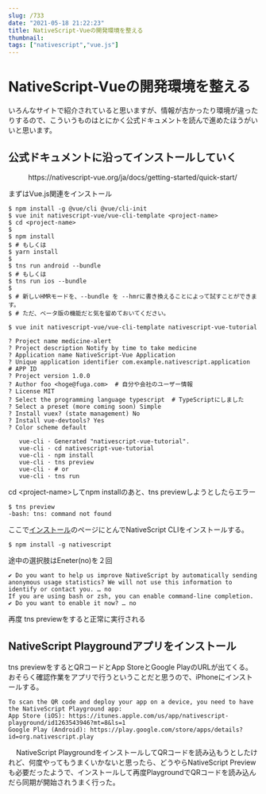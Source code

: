 ```yaml
---
slug: /733
date: "2021-05-18 21:22:23"
title: NativeScript-Vueの開発環境を整える
thumbnail: 
tags: ["nativescript","vue.js"]
---
```

# NativeScript-Vueの開発環境を整える
<!-- wp:paragraph -->
<p>いろんなサイトで紹介されていると思いますが、情報が古かったり環境が違ったりするので、こういうものはとにかく公式ドキュメントを読んで進めたほうがいいと思います。</p>
<!-- /wp:paragraph -->

<!-- wp:heading -->
<h2>公式ドキュメントに沿ってインストールしていく</h2>
<!-- /wp:heading -->

<!-- wp:embed {"url":"https://nativescript-vue.org/ja/docs/getting-started/quick-start/"} -->
<figure class="wp-block-embed"><div class="wp-block-embed__wrapper">
https://nativescript-vue.org/ja/docs/getting-started/quick-start/
</div></figure>
<!-- /wp:embed -->

<!-- wp:paragraph -->
<p>まずはVue.js関連をインストール</p>
<!-- /wp:paragraph -->

<!-- wp:code -->
<pre class="wp-block-code"><code>$ npm install -g @vue/cli @vue/cli-init
$ vue init nativescript-vue/vue-cli-template &lt;project-name&gt;
$ cd &lt;project-name&gt;
$
$ npm install
$ # もしくは
$ yarn install
$
$ tns run android --bundle
$ # もしくは
$ tns run ios --bundle
$
$ # 新しいHMRモードを、--bundle を --hmrに書き換えることによって試すことができます。
$ # ただ、ベータ版の機能だと気を留めておいてください。</code></pre>
<!-- /wp:code -->

<!-- wp:code -->
<pre class="wp-block-code"><code>$ vue init nativescript-vue/vue-cli-template nativescript-vue-tutorial

? Project name medicine-alert
? Project description Notify by time to take medicine
? Application name NativeScript-Vue Application
? Unique application identifier com.example.nativescript.application  # APP ID
? Project version 1.0.0
? Author foo &lt;hoge@fuga.com&gt;  # 自分や会社のユーザー情報
? License MIT
? Select the programming language typescript  # TypeScriptにしました
? Select a preset (more coming soon) Simple 
? Install vuex? (state management) No
? Install vue-devtools? Yes
? Color scheme default

   vue-cli · Generated "nativescript-vue-tutorial".
   vue-cli · cd nativescript-vue-tutorial
   vue-cli · npm install
   vue-cli · tns preview
   vue-cli · # or
   vue-cli · tns run</code></pre>
<!-- /wp:code -->

<!-- wp:paragraph -->
<p>cd &lt;project-name&gt;してnpm installのあと、tns previewしようとしたらエラー</p>
<!-- /wp:paragraph -->

<!-- wp:code -->
<pre class="wp-block-code"><code>$ tns preview
-bash: tns: command not found</code></pre>
<!-- /wp:code -->

<!-- wp:paragraph -->
<p>ここで<a rel="noreferrer noopener" href="https://nativescript-vue.org/ja/docs/getting-started/installation/" data-type="URL" data-id="https://nativescript-vue.org/ja/docs/getting-started/installation/" target="_blank">インストール</a>のページにとんでNativeScript CLIをインストールする。</p>
<!-- /wp:paragraph -->

<!-- wp:code -->
<pre class="wp-block-code"><code>$ npm install -g nativescript</code></pre>
<!-- /wp:code -->

<!-- wp:paragraph -->
<p>途中の選択肢はEneter(no)を２回</p>
<!-- /wp:paragraph -->

<!-- wp:code -->
<pre class="wp-block-code"><code>✔ Do you want to help us improve NativeScript by automatically sending anonymous usage statistics? We will not use this information to identify or contact you. … no<br>If you are using bash or zsh, you can enable command-line completion.<br>✔ Do you want to enable it now? … no</code></pre>
<!-- /wp:code -->

<!-- wp:paragraph -->
<p>再度 tns previewをすると正常に実行される</p>
<!-- /wp:paragraph -->

<!-- wp:heading -->
<h2>NativeScript Playgroundアプリをインストール</h2>
<!-- /wp:heading -->

<!-- wp:paragraph -->
<p>tns previewをするとQRコードとApp StoreとGoogle PlayのURLが出てくる。おそらく確認作業をアプリで行うということだと思うので、iPhoneにインストールする。</p>
<!-- /wp:paragraph -->

<!-- wp:code -->
<pre class="wp-block-code"><code>To scan the QR code and deploy your app on a device, you need to have the NativeScript Playground app:
App Store (iOS): https://itunes.apple.com/us/app/nativescript-playground/id1263543946?mt=8&amp;ls=1
Google Play (Android): https://play.google.com/store/apps/details?id=org.nativescript.play</code></pre>
<!-- /wp:code -->

<!-- wp:paragraph -->
<p>    NativeScript PlaygroundをインストールしてQRコードを読み込もうとしたけれど、何度やってもうまくいかないと思ったら、どうやらNativeScript Previewも必要だったようで、インストールして再度PlaygroundでQRコードを読み込んだら同期が開始されうまく行った。</p>
<!-- /wp:paragraph -->